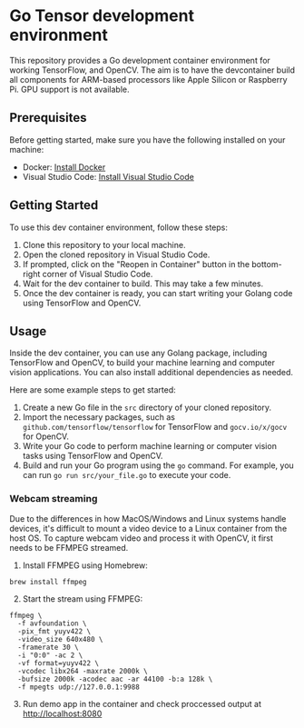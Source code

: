 # Go Tensor development environment

This repository provides a Go development container environment for working TensorFlow, and OpenCV.
The aim is to have the devcontainer build all components for ARM-based processors like Apple Silicon
or Raspberry Pi. GPU support is not available.

## Prerequisites

Before getting started, make sure you have the following installed on your machine:

- Docker: [Install Docker](https://docs.docker.com/get-docker/)
- Visual Studio Code: [Install Visual Studio Code](https://code.visualstudio.com/)

## Getting Started

To use this dev container environment, follow these steps:

1. Clone this repository to your local machine.
2. Open the cloned repository in Visual Studio Code.
3. If prompted, click on the "Reopen in Container" button in the bottom-right corner of Visual Studio Code.
4. Wait for the dev container to build. This may take a few minutes.
5. Once the dev container is ready, you can start writing your Golang code using TensorFlow and OpenCV.

## Usage

Inside the dev container, you can use any Golang package, including TensorFlow and OpenCV, to build your machine learning and computer vision applications. You can also install additional dependencies as needed.

Here are some example steps to get started:

1. Create a new Go file in the `src` directory of your cloned repository.
2. Import the necessary packages, such as `github.com/tensorflow/tensorflow` for TensorFlow and `gocv.io/x/gocv` for OpenCV.
3. Write your Go code to perform machine learning or computer vision tasks using TensorFlow and OpenCV.
4. Build and run your Go program using the `go` command. For example, you can run `go run src/your_file.go` to execute your code.

### Webcam streaming

Due to the differences in how MacOS/Windows and Linux systems handle devices, it's difficult to mount a video device to a Linux container from the host OS. To capture webcam video and process it with OpenCV, it first needs to be FFMPEG streamed.

1. Install FFMPEG using Homebrew:

```shell
brew install ffmpeg
```

2. Start the stream using FFMPEG:

```shell
ffmpeg \
  -f avfoundation \
  -pix_fmt yuyv422 \
  -video_size 640x480 \
  -framerate 30 \
  -i "0:0" -ac 2 \
  -vf format=yuyv422 \
  -vcodec libx264 -maxrate 2000k \
  -bufsize 2000k -acodec aac -ar 44100 -b:a 128k \
  -f mpegts udp://127.0.0.1:9988
```

3. Run demo app in the container and check proccessed output at <http://localhost:8080>
